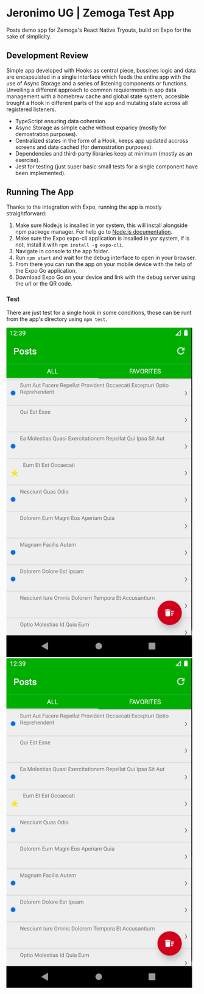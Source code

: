 # Jeronimo UG | Zemoga Test App
Posts demo app for Zemoga's React Native Tryouts, build on Expo for the sake of simplicity.
## Development Review
Simple app developed with Hooks as central piece, bussines logic and data are encapsulated in a single interface which feeds the entire app with the use of Async Storage and a series of listening components or functions.
Unveiling a different approach to common requierments in app data management with a homebrew cache and global state system, accesible trought a Hook in different parts of the app and mutating state across all registered listeners.
- TypeScript ensuring data cohersion.
- Async Storage as simple cache without exparicy (mostly for demostration purposes).
- Centralized states in the form of a Hook, keeps app updated accross screens and data cached (for demostration purposes).
- Dependencies and third-party libraries keep at minimum (mostly as an exercise).
- Jest for testing (just super basic small tests for a single component have been implemented).
## Running The App
Thanks to the integration with Expo, running the app is mostly straightforward:
1. Make sure Node.js is insalled in yor system, this will install alongside npm packege manager. For help go to [Node.js documentation](https://nodejs.org/en/).
2. Make sure the Expo expo-cli application is insalled in yor system, if is not, install it with `npm install -g expo-cli`.
3. Navigate in console to the app folder.
4. Run `npm start` and wait for the debug interface to open in your browser.
5. From there you can run the app on your mobile device with the help of the Expo Go application.
6. Download Expo Go on your device and link with the debug server using the url or the QR code.
### Test
There are just test for a single hook in some conditions, those can be runt from the app's directory using `npm test`.

![Screeshot Posts Screen](https://github.com/jeronimoUG/zemogaTestApp/blob/main/screen-1.png?raw=true) ![Screeshot Posts Screen](https://github.com/jeronimoUG/zemogaTestApp/blob/main/screen-1.png?raw=true)
